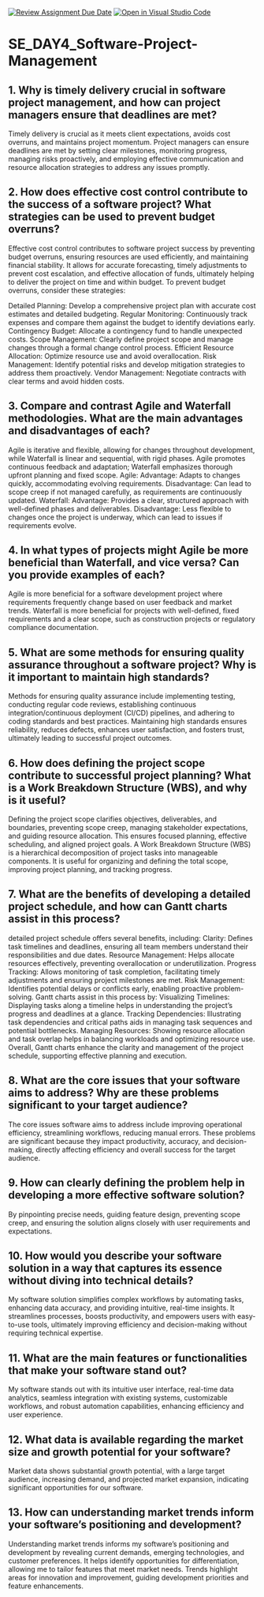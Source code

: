 [![Review Assignment Due Date](https://classroom.github.com/assets/deadline-readme-button-22041afd0340ce965d47ae6ef1cefeee28c7c493a6346c4f15d667ab976d596c.svg)](https://classroom.github.com/a/9pw6JKcu)
[![Open in Visual Studio Code](https://classroom.github.com/assets/open-in-vscode-2e0aaae1b6195c2367325f4f02e2d04e9abb55f0b24a779b69b11b9e10269abc.svg)](https://classroom.github.com/online_ide?assignment_repo_id=15790097&assignment_repo_type=AssignmentRepo)
# SE_DAY4_Software-Project-Management
## 1. Why is timely delivery crucial in software project management, and how can project managers ensure that deadlines are met?
Timely delivery is crucial as it meets client expectations, avoids cost overruns, and maintains project momentum. Project managers can ensure deadlines are met by setting clear milestones, monitoring progress, managing risks proactively, and employing effective communication and resource allocation strategies to address any issues promptly.
## 2. How does effective cost control contribute to the success of a software project? What strategies can be used to prevent budget overruns?
Effective cost control contributes to software project success by preventing budget overruns, ensuring resources are used efficiently, and maintaining financial stability. It allows for accurate forecasting, timely adjustments to prevent cost escalation, and effective allocation of funds, ultimately helping to deliver the project on time and within budget.
To prevent budget overruns, consider these strategies:

Detailed Planning: Develop a comprehensive project plan with accurate cost estimates and detailed budgeting.
Regular Monitoring: Continuously track expenses and compare them against the budget to identify deviations early.
Contingency Budget: Allocate a contingency fund to handle unexpected costs.
Scope Management: Clearly define project scope and manage changes through a formal change control process.
Efficient Resource Allocation: Optimize resource use and avoid overallocation.
Risk Management: Identify potential risks and develop mitigation strategies to address them proactively.
Vendor Management: Negotiate contracts with clear terms and avoid hidden costs.

## 3. Compare and contrast Agile and Waterfall methodologies. What are the main advantages and disadvantages of each?
Agile is iterative and flexible, allowing for changes throughout development, while Waterfall is linear and sequential, with rigid phases. Agile promotes continuous feedback and adaptation; Waterfall emphasizes thorough upfront planning and fixed scope.
Agile:
Advantage: Adapts to changes quickly, accommodating evolving requirements.
Disadvantage: Can lead to scope creep if not managed carefully, as requirements are continuously updated.
Waterfall:
Advantage: Provides a clear, structured approach with well-defined phases and deliverables.
Disadvantage: Less flexible to changes once the project is underway, which can lead to issues if requirements evolve.

## 4. In what types of projects might Agile be more beneficial than Waterfall, and vice versa? Can you provide examples of each?
Agile is more beneficial for a software development project where requirements frequently change based on user feedback and market trends.
Waterfall is more beneficial for projects with well-defined, fixed requirements and a clear scope, such as construction projects or regulatory compliance documentation.

## 5. What are some methods for ensuring quality assurance throughout a software project? Why is it important to maintain high standards?
Methods for ensuring quality assurance include implementing  testing, conducting regular code reviews, establishing continuous integration/continuous deployment (CI/CD) pipelines, and adhering to coding standards and best practices. 
Maintaining high standards ensures reliability, reduces defects, enhances user satisfaction, and fosters trust, ultimately leading to successful project outcomes.

## 6. How does defining the project scope contribute to successful project planning? What is a Work Breakdown Structure (WBS), and why is it useful?
Defining the project scope clarifies objectives, deliverables, and boundaries, preventing scope creep, managing stakeholder expectations, and guiding resource allocation. This ensures focused planning, effective scheduling, and aligned project goals.
A Work Breakdown Structure (WBS) is a hierarchical decomposition of project tasks into manageable components. It is useful for organizing and defining the total scope, improving project planning, and tracking progress.

## 7. What are the benefits of developing a detailed project schedule, and how can Gantt charts assist in this process?
 detailed project schedule offers several benefits, including:
Clarity: Defines task timelines and deadlines, ensuring all team members understand their responsibilities and due dates.
Resource Management: Helps allocate resources effectively, preventing overallocation or underutilization.
Progress Tracking: Allows monitoring of task completion, facilitating timely adjustments and ensuring project milestones are met.
Risk Management: Identifies potential delays or conflicts early, enabling proactive problem-solving.
Gantt charts assist in this process by:
Visualizing Timelines: Displaying tasks along a timeline helps in understanding the project’s progress and deadlines at a glance.
Tracking Dependencies: Illustrating task dependencies and critical paths aids in managing task sequences and potential bottlenecks.
Managing Resources: Showing resource allocation and task overlap helps in balancing workloads and optimizing resource use.
Overall, Gantt charts enhance the clarity and management of the project schedule, supporting effective planning and execution.

## 8. What are the core issues that your software aims to address? Why are these problems significant to your target audience?
The core issues software aims to address include improving operational efficiency, streamlining workflows, reducing manual errors. These problems are significant because they impact productivity, accuracy, and decision-making, directly affecting efficiency and overall success for the target audience.

## 9. How can clearly defining the problem help in developing a more effective software solution?
By pinpointing precise needs, guiding feature design, preventing scope creep, and ensuring the solution aligns closely with user requirements and expectations.

## 10. How would you describe your software solution in a way that captures its essence without diving into technical details?
My software solution simplifies complex workflows by automating tasks, enhancing data accuracy, and providing intuitive, real-time insights. It streamlines processes, boosts productivity, and empowers users with easy-to-use tools, ultimately improving efficiency and decision-making without requiring technical expertise.

## 11. What are the main features or functionalities that make your software stand out?
My software stands out with its intuitive user interface, real-time data analytics, seamless integration with existing systems, customizable workflows, and robust automation capabilities, enhancing efficiency and user experience.

## 12. What data is available regarding the market size and growth potential for your software?
Market data shows substantial growth potential, with a large target audience, increasing demand, and projected market expansion, indicating significant opportunities for our software.

## 13. How can understanding market trends inform your software’s positioning and development?
Understanding market trends informs my software’s positioning and development by revealing current demands, emerging technologies, and customer preferences. It helps identify opportunities for differentiation, allowing me to tailor features that meet market needs. Trends highlight areas for innovation and improvement, guiding development priorities and feature enhancements. 
